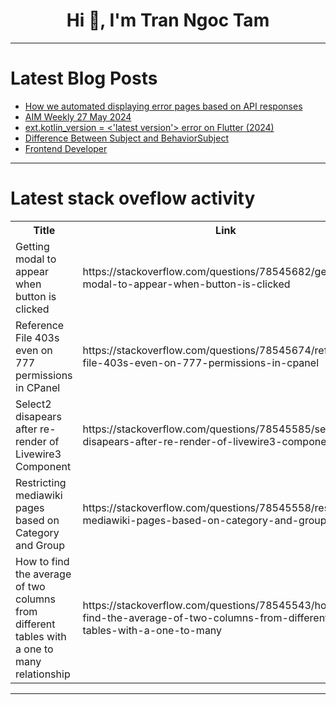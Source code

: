 <h1 align="center">Hi 👋, I'm Tran Ngoc Tam</h1>

---

# Latest Blog Posts 
<!-- BLOG-POST-LIST:START -->
- [How we automated displaying error pages based on API responses](https://dev.to/tsudhishnair/how-we-automated-displaying-error-pages-based-on-api-responses-1nkj)
- [AIM Weekly 27 May 2024](https://dev.to/tspannhw/aim-weekly-27-may-2024-2om0)
- [ext.kotlin_version = &lt;&#39;latest version&#39;&gt; error on Flutter &lpar;2024&rpar;](https://dev.to/kaif-shariff/extkotlinversion-latest-version-error-on-flutter-2024-20m7)
- [Difference Between Subject and BehaviorSubject](https://dev.to/benarambide/difference-between-subject-and-behaviorsubject-1g07)
- [Frontend Developer](https://dev.to/pintu130/frontend-developer-23bi)
<!-- BLOG-POST-LIST:END -->

---

# Latest stack oveflow activity
<table>
  <tr><th>Title</th><th>Link</th></tr>
  <!-- STACKOVERFLOW:START --><tr><td>Getting modal to appear when button is clicked</td><td>https://stackoverflow.com/questions/78545682/getting-modal-to-appear-when-button-is-clicked</td></tr><tr><td>Reference File 403s even on 777 permissions in CPanel</td><td>https://stackoverflow.com/questions/78545674/reference-file-403s-even-on-777-permissions-in-cpanel</td></tr><tr><td>Select2 disapears after re-render of Livewire3 Component</td><td>https://stackoverflow.com/questions/78545585/select2-disapears-after-re-render-of-livewire3-component</td></tr><tr><td>Restricting mediawiki pages based on Category and Group</td><td>https://stackoverflow.com/questions/78545558/restricting-mediawiki-pages-based-on-category-and-group</td></tr><tr><td>How to find the average of two columns from different tables with a one to many relationship</td><td>https://stackoverflow.com/questions/78545543/how-to-find-the-average-of-two-columns-from-different-tables-with-a-one-to-many</td></tr><!-- STACKOVERFLOW:END -->
</table>

---


